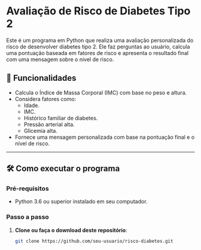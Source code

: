 # Avaliação de Risco de Diabetes Tipo 2

Este é um programa em Python que realiza uma avaliação personalizada do risco de desenvolver diabetes tipo 2. Ele faz perguntas ao usuário, calcula uma pontuação baseada em fatores de risco e apresenta o resultado final com uma mensagem sobre o nível de risco.

## 🎯 Funcionalidades

- Calcula o Índice de Massa Corporal (IMC) com base no peso e altura.
- Considera fatores como:
  - Idade.
  - IMC.
  - Histórico familiar de diabetes.
  - Pressão arterial alta.
  - Glicemia alta.
- Fornece uma mensagem personalizada com base na pontuação final e o nível de risco.

---

## 🛠️ Como executar o programa

### Pré-requisitos
- Python 3.6 ou superior instalado em seu computador.

### Passo a passo
1. **Clone ou faça o download deste repositório**:
   ```bash
   git clone https://github.com/seu-usuario/risco-diabetes.git
